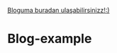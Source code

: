[Bloguma buradan ulaşabilirsinizz!:)](https://github.com/berrazelgl-del/Blog-example.git)
# Blog-example
